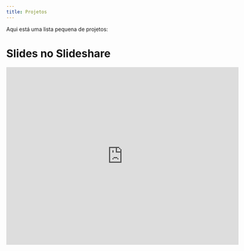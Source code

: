 ```yaml
---
title: Projetos
---
```


Aqui está uma lista pequena de projetos:

# Slides no Slideshare



<iframe src="http://www.slideshare.net/andersoncarlos/slideshelf" width="615px" height="470px" frameborder="0" marginwidth="0" marginheight="0" scrolling="no" style="border:none;" allowfullscreen webkitallowfullscreen mozallowfullscreen></iframe>


<!--## Coordenadas Espaciais e Vetores


## Vetores e Matrizes

<iframe src="http://www.slideshare.net/andersoncarlos/slideshelf" width="615px" height="470px" frameborder="0" marginwidth="0" marginheight="0" scrolling="no" style="border:none;" allowfullscreen webkitallowfullscreen mozallowfullscreen></iframe>
-->
